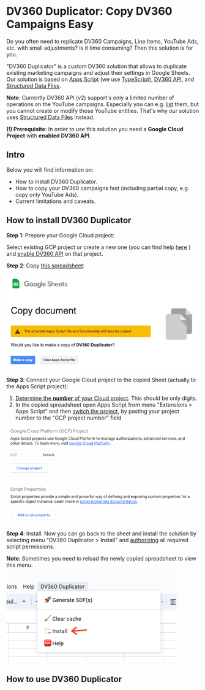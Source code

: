 # DV360 Duplicator: Copy DV360 Campaigns Easy

Do you often need to replicate DV360 Campaigns, Line Items, YouTube Ads, etc. with small 
adjustments? Is it time consuming? Then this solution is for you.

"DV360 Duplicator" is a custom DV360 solution that allows to duplicate existing
marketing campaigns and adjust their settings in Google Sheets. Our solution
is based on [Apps Script](https://developers.google.com/apps-script) 
(we use [TypeScript](https://www.typescriptlang.org/)), 
[DV360 API](https://developers.google.com/display-video/api/reference/rest/v2), 
and [Structured Data Files](https://developers.google.com/display-video/api/structured-data-file/format).

**Note**: Currently DV360 API (v2) support's only a limited number of operations 
on the YouTube campaigns. Especially you can 
e.g. [list](https://developers.google.com/display-video/api/reference/rest/v2/advertisers.youtubeAdGroups/list) them, but you cannot create or modify those YouTube entities. That's why our
solution uses
[Structured Data Files](https://developers.google.com/display-video/api/structured-data-file/format)
instead.

**(!) Prerequisite**: In order to use this solution you need a **Google Cloud Project** 
with **enabled DV360 API**.

## Intro

Below you will find information on:
* How to install DV360 Duplicator.
* How to copy your DV360 campaigns fast (including partial copy, e.g. copy only YouTube Ads).
* Current limitations and caveats.

## How to install DV360 Duplicator

**Step 1**: Prepare your Google Cloud project:

Select existing GCP project or create a new one (you can find help
[here](https://cloud.google.com/resource-manager/docs/creating-managing-projects)
) and
[enable DV360 API](https://console.cloud.google.com/start/api?id=displayvideo.googleapis.com&credential=client_key) on that project.

**Step 2**: Copy [this spreadsheet](https://docs.google.com/spreadsheets/d/1b_ygTMwEwbfUe4yd-EU1sgSh6gZpjZgIaxaY-EQC3Mw/copy?usp=sharing):

![Step 1: Copy spreadsheet](assets/gif/step-1.gif)

**Step 3**: Connect your Google Cloud project to the copied Sheet 
(actually to the Apps Script project):
1. [Determine the **number** of your Cloud project](https://developers.google.com/apps-script/guides/cloud-platform-projects#determine_the_id_number_of_a_standard). This should be only digits.
1. In the copied spreadsheet open Apps Script from menu "Extensions > Apps Script"
 and then [switch the project](https://developers.google.com/apps-script/guides/cloud-platform-projects#switch_to_a_different_standard), by pasting your project 
 number to the "GCP project number" field

![Step 3: Connect your Google Cloud project to the copied Sheet](assets/gif/step-3.gif)

**Step 4**: Install. Now you can go back to the sheet and install the solution by selecting 
menu "DV360 Duplicator > Install" and 
[authorizing](https://developers.google.com/apps-script/guides/services/authorization)
all required script permissions.

**Note**: Sometimes you need to reload the newly copied spreadsheet to view this menu.

![Step 4: Install](assets/imgs/step-4.png)

## How to use DV360 Duplicator

